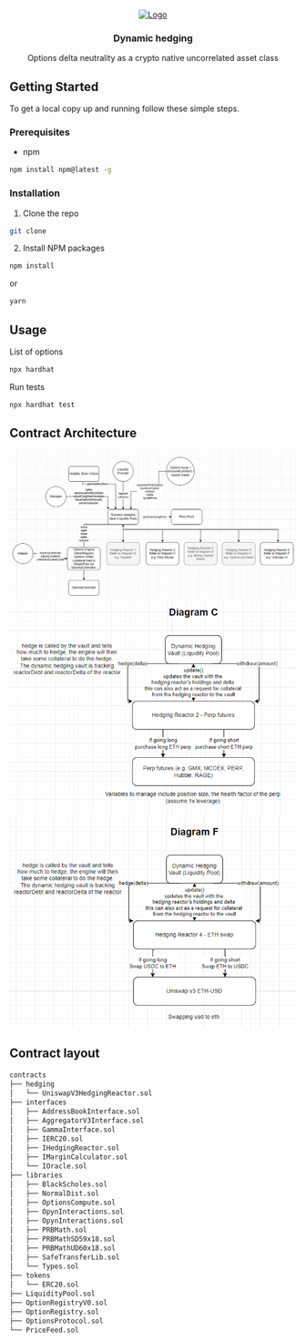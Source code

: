 <!-- PROJECT LOGO -->
<br />
<p align="center">
  <a href="https://github.com/github_username/repo_name">
    <img src="https://images.emojiterra.com/mozilla/128px/1f52a.png" alt="Logo" width="80" height="80">
  </a>

  <h3 align="center">Dynamic hedging</h3>

  <p align="center">
     Options delta neutrality as a crypto native uncorrelated asset class
    <br />
  </p>
</p>

<!-- GETTING STARTED -->

## Getting Started

To get a local copy up and running follow these simple steps.

### Prerequisites

- npm

```sh
npm install npm@latest -g
```

### Installation

1. Clone the repo

```sh
git clone
```

2. Install NPM packages

```sh
npm install
```

or

```sh
yarn
```

<!-- USAGE EXAMPLES -->

## Usage

List of options

```sh
npx hardhat
```

Run tests

```sh
npx hardhat test
```

## Contract Architecture

![Rysk Architecture](./images/RyskArchitecture.png) ![Diagram C](./images/DiagramC.png)
![Diagram F](./images/DiagramF.png)

## Contract layout

```
contracts
├── hedging
│   └── UniswapV3HedgingReactor.sol
├── interfaces
│   ├── AddressBookInterface.sol
│   ├── AggregatorV3Interface.sol
│   ├── GammaInterface.sol
│   ├── IERC20.sol
│   ├── IHedgingReactor.sol
│   ├── IMarginCalculator.sol
│   └── IOracle.sol
├── libraries
│   ├── BlackScholes.sol
│   ├── NormalDist.sol
│   ├── OptionsCompute.sol
│   ├── OpynInteractions.sol
│   ├── OpynInteractions.sol
│   ├── PRBMath.sol
│   ├── PRBMathSD59x18.sol
│   ├── PRBMathUD60x18.sol
│   ├── SafeTransferLib.sol
│   └── Types.sol
├── tokens
│   └── ERC20.sol
├── LiquidityPool.sol
├── OptionRegistryV0.sol
├── OptionRegistry.sol
├── OptionsProtocol.sol
└── PriceFeed.sol
```
